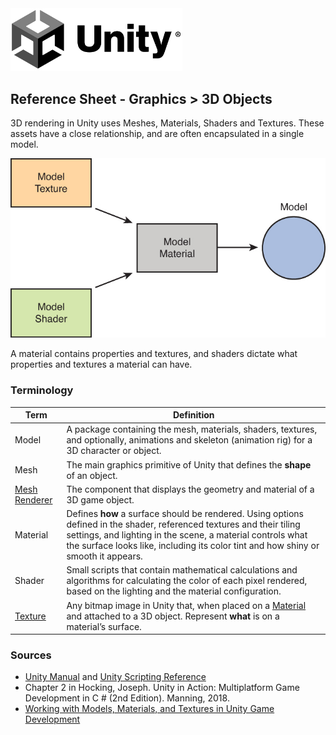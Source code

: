 

<img width="275" src="../assets/img/logos/logo-unity-b-w.png">

## Reference Sheet - Graphics > 3D Objects


3D rendering in Unity uses Meshes, Materials, Shaders and Textures. These assets have a close relationship, and are often encapsulated in a single model.







![material](../assets/img/material.jpg)

A material contains properties and textures, and shaders dictate what properties and textures a material can have.



### Terminology

Term | Definition
--- | ---
Model | A package containing the mesh, materials, shaders, textures, and optionally, animations and skeleton (animation rig) for a 3D character or object.
Mesh | The main graphics primitive of Unity that defines the **shape** of an object.
[Mesh Renderer](https://docs.unity3d.com/Manual/class-MeshRenderer.html) | The component that displays the geometry and material of a 3D game object.
Material | Defines **how** a surface should be rendered. Using options defined in the shader,  referenced textures and their tiling settings, and lighting in the scene, a material controls what the surface looks like, including its color tint and how shiny or smooth it appears.
Shader | Small scripts that contain mathematical calculations and algorithms for calculating the color of each pixel rendered, based on the lighting and the material configuration.
[Texture](https://docs.unity3d.com/Manual/Textures.html) | Any bitmap image in Unity that, when placed on a [Material](https://docs.unity3d.com/Manual/Materials.html) and attached to a 3D object. Represent **what** is on a material’s surface.




### Sources
* [Unity Manual](https://docs.unity3d.com/Manual/index.html) and [Unity Scripting Reference](https://docs.unity3d.com/ScriptReference/index.html)
* Chapter 2 in Hocking, Joseph. Unity in Action: Multiplatform Game Development in C # (2nd Edition). Manning, 2018.
* [Working with Models, Materials, and Textures in Unity Game Development](https://www.informit.com/articles/article.aspx?p=2162089&seqNum=2)
